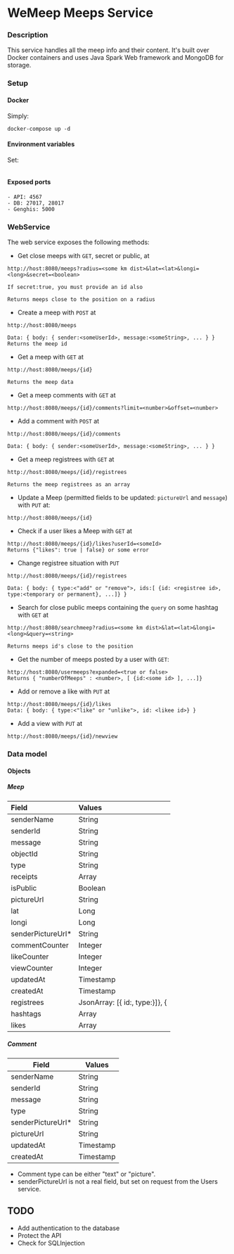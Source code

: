 # WeMeep Meeps Service
### Description
This service handles all the meep info and their content. It's built over Docker containers and uses Java Spark Web framework and MongoDB for storage.
### Setup
#### Docker
Simply:
```
docker-compose up -d
```
#### Environment variables
Set:
```
```

#### Exposed ports
```
- API: 4567
- DB: 27017, 28017
- Genghis: 5000
```

### WebService
The web service exposes the following methods:
- Get close meeps with `GET`, secret or public, at

```
http://host:8080/meeps?radius=<some km dist>&lat=<lat>&longi=<long>&secret=<boolean>

If secret:true, you must provide an id also

Returns meeps close to the position on a radius
```

- Create a meep with `POST` at

```
http://host:8080/meeps

Data: { body: { sender:<someUserId>, message:<someString>, ... } }
Returns the meep id
```
- Get a meep with `GET` at

```
http://host:8080/meeps/{id}

Returns the meep data
```
- Get a meep comments with `GET` at

```
http://host:8080/meeps/{id}/comments?limit=<number>&offset=<number>
```

- Add a comment with `POST` at

```
http://host:8080/meeps/{id}/comments

Data: { body: { sender:<someUserId>, message:<someString>, ... } }
```
- Get a meep registrees with `GET` at

```
http://host:8080/meeps/{id}/registrees

Returns the meep registrees as an array
```
- Update a Meep (permitted fields to be updated: `pictureUrl` and `message`) with `PUT` at:
```
http://host:8080/meeps/{id}
```

- Check if a user likes a Meep with `GET` at
```
http://host:8080/meeps/{id}/likes?userId=<someId>
Returns {"likes": true | false} or some error
```
- Change registree situation with `PUT`

```
http://host:8080/meeps/{id}/registrees

Data: { body: { type:<"add" or "remove">, ids:[ {id: <registree id>, type:<temporary or permanent}, ...]} }
```
- Search for close public meeps containing the `query` on some hashtag with `GET` at

```
http://host:8080/searchmeep?radius=<some km dist>&lat=<lat>&longi=<long>&query=<string>

Returns meeps id's close to the position
```
- Get the number of meeps posted by a user with `GET`:
```
http://host:8080/usermeeps?expanded=<true or false>
Returns { "numberOfMeeps" : <number>, [ {id:<some id> ], ...]}
```
- Add or remove a like with `PUT` at
```
http://host:8080/meeps/{id}/likes
Data: { body: { type:<"like" or "unlike">, id: <likee id>} }
```
- Add a view with `PUT` at
```
http://host:8080/meeps/{id}/newview
```
### Data model
#### Objects
##### Meep
|  Field      |  Values   |
| :---------- | :-------- |
| senderName      | String    |
| senderId    | String    |
| message     | String    |
| objectId          | String    |
| type        | String    |
| receipts    | Array<Comment>    |
| isPublic      | Boolean   |
| pictureUrl     | String       |
| lat     | Long       |
| longi     | Long       |
| senderPictureUrl* | String |
| commentCounter | Integer |
| likeCounter | Integer |
| viewCounter | Integer |
| updatedAt   | Timestamp |
| createdAt   | Timestamp |
| registrees   | JsonArray: [{ id:<userId>, type:<temporary or permanent>}]}, { |
| hashtags  | Array<String> |
| likes   | Array<String> |

##### Comment
|Field      |Values     |
|-----------|-----------|
| senderName| String    |
| senderId  | String    |
| message   | String    |
| type      | String    |
| senderPictureUrl* | String |
| pictureUrl     | String       |
| updatedAt | Timestamp |
| createdAt | Timestamp |

- Comment type can be either "text" or "picture".
- senderPictureUrl is not a real field, but set on request from the Users service.

## TODO
- Add authentication to the database
- Protect the API
- Check for SQLInjection
